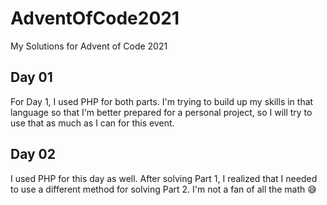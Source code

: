 # AdventOfCode2021

My Solutions for Advent of Code 2021

## Day 01

For Day 1, I used PHP for both parts. I'm trying to build up my skills in that language so that I'm better prepared for a personal project, so I will try to use that as much as I can for this event.

## Day 02

I used PHP for this day as well. After solving Part 1, I realized that I needed to use a different method for solving Part 2. I'm not a fan of all the math 😅

